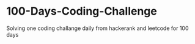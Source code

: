 # 100-Days-Coding-Challenge
Solving one coding challange daily from hackerank and leetcode for 100 days 
